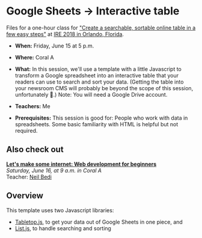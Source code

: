 # Google Sheets -> Interactive table
Files for a one-hour class for ["Create a searchable, sortable online table in a few easy steps"](https://www.ire.org/events-and-training/event/3190/3950/) at [IRE 2018 in Orlando, Florida](https://ire.org/conferences/ire-2018/).

- **When:** Friday, June 15 at 5 p.m.

- **Where:** Coral A

- **What:** In this session, we'll use a template with a little Javascript to transform a Google spreadsheet into an interactive table that your readers can use to search and sort your data. (Getting the table into your newsroom CMS will probably be beyond the scope of this session, unfortunately 😬.) Note: You will need a Google Drive account.

- **Teachers:** Me

- **Prerequisites:** This session is good for: People who work with data in spreadsheets. Some basic familiarity with HTML is helpful but not required.

## Also check out

**[Let's make some internet: Web development for beginners](https://www.ire.org/events-and-training/event/3190/3952/)**<br>
_Saturday, June 16, at 9 a.m. in Coral A_<br>
Teacher: [Neil Bedi](https://github.com/nbedi)

## Overview

This template uses two Javascript libraries:
- [Tabletop.js](https://github.com/jsoma/tabletop), to get your data out of Google Sheets in one piece, and
- [List.js](http://listjs.com/), to handle searching and sorting

<!--TK: instructions on setting up sheet, etc.-->
